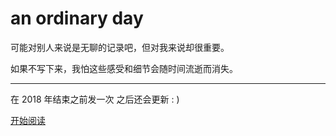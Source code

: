# an ordinary day
可能对别人来说是无聊的记录吧，但对我来说却很重要。

如果不写下来，我怕这些感受和细节会随时间流逝而消失。

---

在 2018 年结束之前发一次 之后还会更新 : )

[开始阅读](https://hitoka.gitbook.io/an-ordinary-day)

